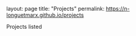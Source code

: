 layout: page
title: "Projects"
permalink: https://n-longuetmarx.github.io/projects


Projects listed
